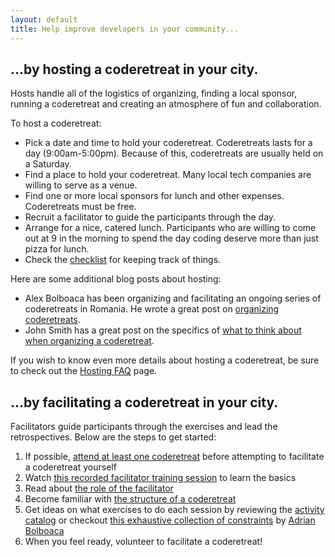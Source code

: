 ```yaml
---
layout: default
title: Help improve developers in your community...
---
```


## ...by hosting a coderetreat in your city.

Hosts handle all of the logistics of organizing, finding a local sponsor,
running a coderetreat and creating an atmosphere of fun and collaboration.


To host a coderetreat:

* Pick a date and time to hold your coderetreat. Coderetreats lasts for a day (9:00am-5:00pm). Because of this, coderetreats are usually held on a Saturday.
* Find a place to hold your coderetreat. Many local tech companies are willing to serve as a venue.
* Find one or more local sponsors for lunch and other expenses. Coderetreats must be free.
* Recruit a facilitator to guide the participants through the day.
* Arrange for a nice, catered lunch. Participants who are willing to come out at 9 in the morning to spend the day coding deserve more than just pizza for lunch.
* Check the [checklist](/pages/hosting/checklist) for keeping track of things.

Here are some additional blog posts about hosting:

* Alex Bolboaca has been organizing and facilitating an ongoing series of coderetreats in Romania. He wrote a great post on [organizing coderetreats](http://www.alexbolboaca.ro/wordpress/articles/how-to-organize-a-code-retreat).
* John Smith has a great post on the specifics of [what to think about when organizing a coderetreat](http://geekswithblogs.net/onefloridacoder/archive/2010/08/16/setting-up-for-the-orlando-code-retreat.aspx).

If you wish to know even more details about hosting a coderetreat, be sure to check out the [Hosting FAQ](/pages/hosting/faq) page.

## ...by facilitating a coderetreat in your city.

Facilitators guide participants through the exercises and lead the
retrospectives. Below are the steps to get started:
1. If possible, [attend at least one coderetreat](/events) before attempting to facilitate a coderetreat yourself
2. Watch [this recorded facilitator training session](https://vimeo.com/54519386) to learn the basics
3. Read about [the role of the facilitator](/blog/2011/12/02/on-the-role-of-the-coderetreat-facilitator)
4. Become familiar with [the structure of a coderetreat](/pages/facilitating/structure-of-a-coderetreat)
5. Get ideas on what exercises to do each session by reviewing the [activity catalog](/pages/facilitating/activity-catalog) or checkout [this exhaustive collection of constraints](https://drive.google.com/drive/folders/0B3idvASFqaEbN2RkNDYyYjktYTlkZi00ZjFiLWFmMDEtNjJhYTBkYzM2ZDlh?usp=sharing) by [Adrian Bolboaca](https://twitter.com/adibolb)
6. When you feel ready, volunteer to facilitate a coderetreat!
